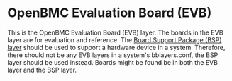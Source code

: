 OpenBMC Evaluation Board (EVB)
================

This is the OpenBMC Evaluation Board (EVB) layer. The boards in the EVB layer
are for evaluation and reference. The [Board Support Package (BSP)
layer](https://github.com/openbmc/openbmc/tree/master/)
should be used to support a hardware device in a system. Therefore, there
should not be any EVB layers in a system's bblayers.conf, the BSP layer should
be used instead. Boards might be found be in both the EVB layer and the BSP
layer.
